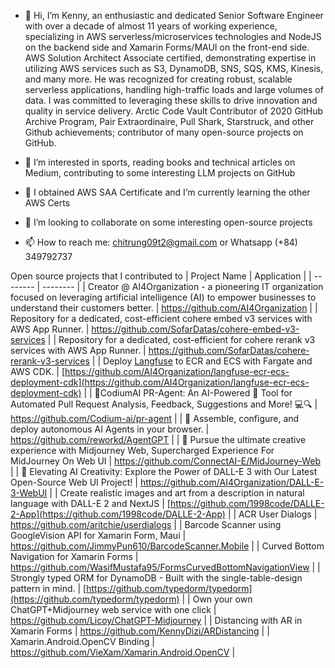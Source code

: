 - 👋 Hi, I’m Kenny, an enthusiastic and dedicated Senior Software Engineer with over a decade of almost 11 years of working experience, specializing in AWS serverless/microservices technologies and NodeJS on the backend side and Xamarin Forms/MAUI on the front-end side. AWS Solution Architect Associate certified, demonstrating expertise in utilizing AWS services such as S3, DynamoDB, SNS, SQS, KMS, Kinesis, and many more. He was recognized for creating robust, scalable serverless applications, handling high-traffic loads and large volumes of data. I was committed to leveraging these skills to drive innovation and quality in service delivery. Arctic Code Vault Contributor of 2020 GitHub Archive Program, Pair Extraordinaire, Pull Shark, Starstruck, and other Github achievements; contributor of many open-source projects on GitHub.

- 👀 I’m interested in sports, reading books and technical articles on Medium, contributing to some interesting LLM projects on GitHub
- 🌱 I obtained AWS SAA Certificate and I’m currently learning the other AWS Certs
- 💞️ I’m looking to collaborate on some interesting open-source projects
- 📫 How to reach me: chitrung09t2@gmail.com or Whatsapp (+84) 349792737

<!---
KennyDizi/KennyDizi is a ✨ special ✨ repository because its `README.md` (this file) appears on your GitHub profile.
You can click the Preview link to take a look at your changes.
--->
Open source projects that I contributed to
| Project Name | Application |
| -------- | -------- |
| Creator @ AI4Organization - a pioneering IT organization focused on leveraging artificial intelligence (AI) to empower businesses to understand their customers better.    | https://github.com/AI4Organization    |
| Repository for a dedicated, cost-efficient cohere embed v3 services with AWS App Runner.     | https://github.com/SofarDatas/cohere-embed-v3-services    |
| Repository for a dedicated, cost-efficient for cohere rerank v3 services with AWS App Runner.     | https://github.com/SofarDatas/cohere-rerank-v3-services    |
| Deploy [Langfuse](https://github.com/langfuse/langfuse) to ECR and ECS with Fargate and AWS CDK.     | [https://github.com/AI4Organization/langfuse-ecr-ecs-deployment-cdk](https://github.com/AI4Organization/langfuse-ecr-ecs-deployment-cdk)    |
| 🚀CodiumAI PR-Agent: An AI-Powered 🤖 Tool for Automated Pull Request Analysis, Feedback, Suggestions and More! 💻🔍    | https://github.com/Codium-ai/pr-agent    |
| 🤖 Assemble, configure, and deploy autonomous AI Agents in your browser.    | https://github.com/reworkd/AgentGPT    |
| 🍎 Pursue the ultimate creative experience with Midjourney Web, Supercharged Experience For MidJourney On Web UI    | https://github.com/ConnectAI-E/MidJourney-Web    |
| 🚀 Elevating AI Creativity: Explore the Power of DALL-E 3 with Our Latest Open-Source Web UI Project!    | https://github.com/AI4Organization/DALL-E-3-WebUI    |
| Create realistic images and art from a description in natural language with DALL-E 2 and NextJS    | [https://github.com/1998code/DALLE-2-App](https://github.com/1998code/DALLE-2-App)    |
| ACR User Dialogs    | https://github.com/aritchie/userdialogs    |
| Barcode Scanner using GoogleVision API for Xamarin Form, Maui    | https://github.com/JimmyPun610/BarcodeScanner.Mobile    |
| Curved Bottom Navigation for Xamarin Forms    | https://github.com/WasifMustafa95/FormsCurvedBottomNavigationView    |
| Strongly typed ORM for DynamoDB - Built with the single-table-design pattern in mind.    | [https://github.com/typedorm/typedorm](https://github.com/typedorm/typedorm)    |
| Own your own ChatGPT+Midjourney web service with one click     | https://github.com/Licoy/ChatGPT-Midjourney    |
| Distancing with AR in Xamarin Forms     | https://github.com/KennyDizi/ARDistancing    |
| Xamarin.Android.OpenCV Binding     | https://github.com/VieXam/Xamarin.Android.OpenCV    |
